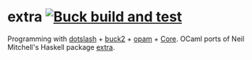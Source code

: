 # extra [![Buck build and test](https://github.com/shayne-fletcher/ocaml-extra/actions/workflows/buck-build-and-test.yml/badge.svg)](https://github.com/shayne-fletcher/ocaml-extra/actions/workflows/buck-build-and-test.yml)

Programming with [dotslash](https://github.com/facebook/dotslash) + [buck2](https://buck2.build/) + [opam](https://opam.ocaml.org/) + [Core](https://opensource.janestreet.com/core/). OCaml ports
of Neil Mitchell's Haskell package
[extra](https://hackage.haskell.org/package/extra).

